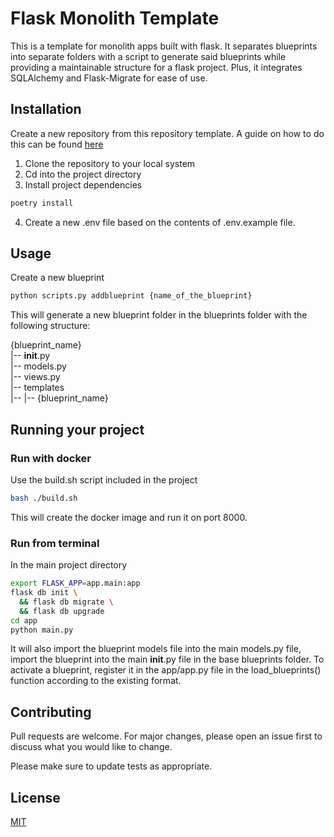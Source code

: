# Flask Monolith Template

This is a template for monolith apps built with flask. It separates blueprints into separate folders with a script to generate said blueprints while providing a maintainable structure for a 
flask project. Plus, it integrates SQLAlchemy and Flask-Migrate for ease of use.

## Installation

Create a new repository from this repository template. A guide on how to do this can be found [here](https://docs.github.com/en/repositories/creating-and-managing-repositories/creating-a-repository-from-a-template)

1. Clone the repository  to your local system
2. Cd into the project directory
3. Install project dependencies
```bash
poetry install
```
4. Create a new .env file based on the contents of .env.example file.

## Usage
Create a new blueprint
```bash
python scripts.py addblueprint {name_of_the_blueprint}
```
This will generate a new blueprint folder in the blueprints folder with the following structure: 
 
{blueprint_name}  
|-- __init__.py  
|-- models.py  
|-- views.py  
|-- templates  
|-- |-- {blueprint_name} 

## Running your project
### Run with docker
Use the build.sh script included in the project
```bash
bash ./build.sh
```
This will create the docker image and run it on port 8000.

### Run from terminal
In the main project directory
```bash
export FLASK_APP=app.main:app
flask db init \
  && flask db migrate \
  && flask db upgrade
cd app
python main.py
```
 
It will also import the blueprint models file into the main models.py file, import the blueprint into the main __init__.py file in the base blueprints folder.
To activate a blueprint, register it in the app/app.py file in the load_blueprints() function according to the existing format.

## Contributing
Pull requests are welcome. For major changes, please open an issue first to discuss what you would like to change.

Please make sure to update tests as appropriate.

## License
[MIT](https://choosealicense.com/licenses/mit/)
